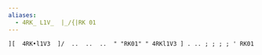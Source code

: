 ```yaml
---
aliases:
  - 4RK_ L1V_  |_/{|RK 01
---
```

`][  4RK•l1V3  ]/  ..  ..  ..  " "RK01" "
4RKl1V3 ] . .. ; ; ; ; ' RK01`